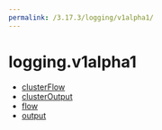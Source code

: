 ```yaml
---
permalink: /3.17.3/logging/v1alpha1/
---
```


# logging.v1alpha1



* [clusterFlow](clusterFlow.md)
* [clusterOutput](clusterOutput.md)
* [flow](flow.md)
* [output](output.md)